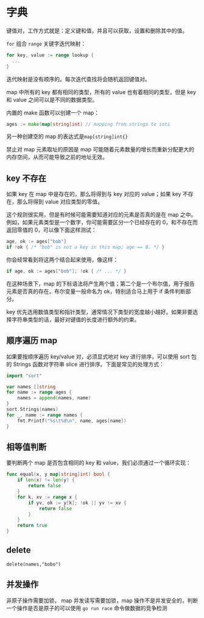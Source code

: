 # 字典

键值对，工作方式就是：定义键和值，并且可以获取，设置和删除其中的值。

`for` 组合 `range` 关键字迭代映射：

```go
for key, value := range lookup {
  ...
}
```

迭代映射是没有顺序的。每次迭代查找将会随机返回键值对。

map 中所有的 key 都有相同的类型，所有的 value 也有着相同的类型，但是 key 和 value 之间可以是不同的数据类型。

内置的 make 函数可以创建一个 map：

```Go
ages := make(map[string]int) // mapping from strings to ints
```

另一种创建空的 map 的表达式是`map[string]int{}`

禁止对 map 元素取址的原因是 map 可能随着元素数量的增长而重新分配更大的内存空间，从而可能导致之前的地址无效。

## key 不存在

如果 key 在 map 中是存在的，那么将得到与 key 对应的 value；如果 key 不存在，那么将得到 value 对应类型的零值。

这个规则很实用，但是有时候可能需要知道对应的元素是否真的是在 map 之中。例如，如果元素类型是一个数字，你可能需要区分一个已经存在的 0，和不存在而返回零值的 0，可以像下面这样测试：

```Go
age, ok := ages["bob"]
if !ok { /* "bob" is not a key in this map; age == 0. */ }
```

你会经常看到将这两个结合起来使用，像这样：

```Go
if age, ok := ages["bob"]; !ok { /* ... */ }
```

在这种场景下，map 的下标语法将产生两个值；第二个是一个布尔值，用于报告元素是否真的存在。布尔变量一般命名为 ok，特别适合马上用于 if 条件判断部分。

key 优先选用数值类型和指针类型，通常情况下类型的宽度越小越好。如果非要选择字符串类型的话，最好对键值的长度进行额外的约束。

## 顺序遍历 map

如果要按顺序遍历 key/value 对，必须显式地对 key 进行排序，可以使用 sort 包的 Strings 函数对字符串 slice 进行排序。下面是常见的处理方式：

```Go
import "sort"

var names []string
for name := range ages {
    names = append(names, name)
}
sort.Strings(names)
for _, name := range names {
    fmt.Printf("%s\t%d\n", name, ages[name])
}
```

## 相等值判断

要判断两个 map 是否包含相同的 key 和 value，我们必须通过一个循环实现：

```Go
func equal(x, y map[string]int) bool {
    if len(x) != len(y) {
        return false
    }
    for k, xv := range x {
        if yv, ok := y[k]; !ok || yv != xv {
            return false
        }
    }
    return true
}
```

## delete

`delete(names,"bobo")`

## 并发操作

非原子操作需要加锁， map 并发读写需要加锁，map 操作不是并发安全的，判断一个操作是否是原子的可以使用 `go run race` 命令做数据的竞争检测
